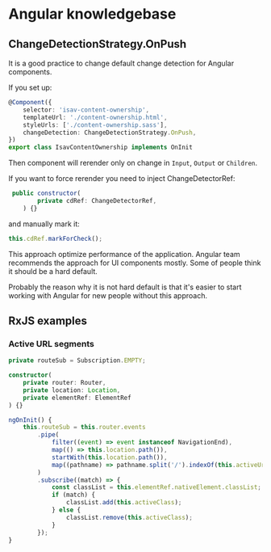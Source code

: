 # Angular knowledgebase

## ChangeDetectionStrategy.OnPush
It is a good practice to change default change detection for Angular components.

If you set up:
```ts
@Component({
    selector: 'isav-content-ownership',
    templateUrl: './content-ownership.html',
    styleUrls: ['./content-ownership.sass'],
    changeDetection: ChangeDetectionStrategy.OnPush,
})
export class IsavContentOwnership implements OnInit
```

Then component will rerender only on change in `Input`, `Output` or `Children`.

If you want to force rerender you need to inject ChangeDetectorRef:
```js
 public constructor(
        private cdRef: ChangeDetectorRef,
    ) {}
```

and manually mark it:
```js
this.cdRef.markForCheck();
```

This approach optimize performance of the application.
Angular team recommends the approach for UI components mostly. Some of people think it should be a hard default.

Probably the reason why it is not hard default is that it's easier to start working with Angular for new people without this approach.

## RxJS examples

### Active URL segments
```ts
private routeSub = Subscription.EMPTY;

constructor(
    private router: Router,
    private location: Location,
    private elementRef: ElementRef
) {}

ngOnInit() {
    this.routeSub = this.router.events
        .pipe(
            filter((event) => event instanceof NavigationEnd),
            map(() => this.location.path()),
            startWith(this.location.path()),
            map((pathname) => pathname.split('/').indexOf(this.activeUrlSegment) !== -1)
        )
        .subscribe((match) => {
            const classList = this.elementRef.nativeElement.classList;
            if (match) {
                classList.add(this.activeClass);
            } else {
                classList.remove(this.activeClass);
            }
        });
}
```